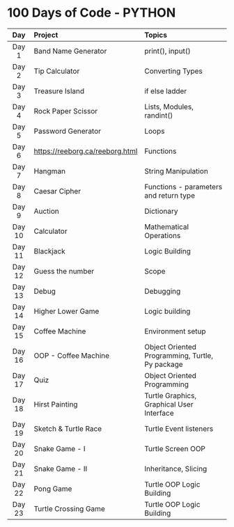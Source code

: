# 100 Days of Code - PYTHON

|  Day   | Project                         | Topics                                          |
|:------:|:--------------------------------|:------------------------------------------------|
| Day 1  | Band Name Generator             | print(), input()                                |
| Day 2  | Tip Calculator                  | Converting Types                                |
| Day 3  | Treasure Island                 | if else ladder                                  |
| Day 4  | Rock Paper Scissor              | Lists, Modules, randint()                       |
| Day 5  | Password Generator              | Loops                                           |
| Day 6  | https://reeborg.ca/reeborg.html | Functions                                       |
| Day 7  | Hangman                         | String Manipulation                             |
| Day 8  | Caesar Cipher                   | Functions - parameters and return type          |
| Day 9  | Auction                         | Dictionary                                      |
| Day 10 | Calculator                      | Mathematical Operations                         |
| Day 11 | Blackjack                       | Logic Building                                  |
| Day 12 | Guess the number                | Scope                                           |
| Day 13 | Debug                           | Debugging                                       |
| Day 14 | Higher Lower Game               | Logic building                                  |
| Day 15 | Coffee Machine                  | Environment setup                               |
| Day 16 | OOP - Coffee Machine            | Object Oriented Programming, Turtle, Py package |
| Day 17 | Quiz                            | Object Oriented Programming                     |
| Day 18 | Hirst Painting                  | Turtle Graphics, Graphical User Interface       |
| Day 19 | Sketch & Turtle Race            | Turtle Event listeners                          |
| Day 20 | Snake Game - I                  | Turtle Screen OOP                               |
| Day 21 | Snake Game - II                 | Inheritance, Slicing                            |
| Day 22 | Pong Game                       | Turtle OOP Logic Building                       |
| Day 23 | Turtle Crossing Game            | Turtle OOP Logic Building                       |
